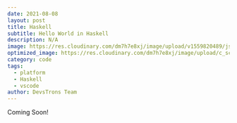 ```yaml
---
date: 2021-08-08
layout: post
title: Haskell
subtitle: Hello World in Haskell
description: N/A
image: https://res.cloudinary.com/dm7h7e8xj/image/upload/v1559820489/js-code_n83m7a.jpg
optimized_image: https://res.cloudinary.com/dm7h7e8xj/image/upload/c_scale,w_380/v1559820489/js-code_n83m7a.jpg
category: code
tags:
  - platform
  - Haskell
  - vscode
author: DevsTrons Team
---
```


Coming Soon!